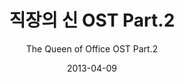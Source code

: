 ---
title: "직장의 신 OST Part.2"
subtitle: "The Queen of Office OST Part.2"
description: "OST"
icon: "library_music"
weight: 5400000000
date: 2013-04-09
images: ["/docs/ost4-the-queen-of-office/the-queen-of-office.jpg"]
---
